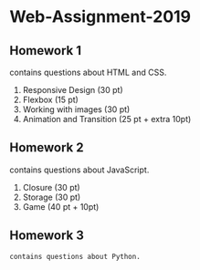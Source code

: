 # Web-Assignment-2019

## Homework 1 
  contains questions about HTML and CSS. 
  1. Responsive Design (30 pt)
  2. Flexbox (15 pt)
  3. Working with images (30 pt)
  4. Animation and Transition (25 pt + extra 10pt)

## Homework 2 
  contains questions about JavaScript. 
  1. Closure (30 pt)
  2. Storage (30 pt)
  3. Game (40 pt + 10pt)

## Homework 3 
    contains questions about Python. 
